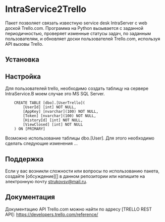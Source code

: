 # IntraService2Trello
Пакет позволяет связать известную service desk IntraServer с web доской Trello.com. Программа на Python вызывается с заданной периодичностью, проверяет изменные статусы задач, по заданным пользователям, и обновляет доски пользователей Trello.com, используя API вызовы Trello. 
## Установка


## Настройка

Для пользователей trello, необходимо создать таблицу на сервере IntraService.В моем случае это MS SQL Server.
```
    CREATE TABLE [dbo].[UserTrello](
        [UserId] [int] NOT NULL,
        [AppKey] [nvarchar](100) NOT NULL,
        [Token] [nvarchar](100) NOT NULL,
        [HistoryId] [int] NOT NULL,
        [ViewClosed] [int] NOT NULL
    ) ON [PRIMARY]
```
Возможно использование таблицы dbo.[User]. Для этого необходимо сделать следующие изменения ...



## Поддержка 

Если у вас возникли сложности или вопросы по использованию пакета, создайте 
[обсуждение][] в данном репозитории или напишите на электронную почту 
<strukovsv@mail.ru>.

## Документация

Документацию API Trello.com можно найти по адресу [TRELLO REST API]: https://developers.trello.com/reference/
